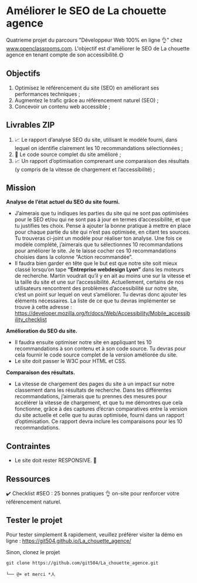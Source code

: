 # Améliorer le SEO de La chouette agence

Quatrieme projet du parcours "Développeur Web 100% en ligne 👌" chez www.openclassrooms.com. L'objectif est d'améliorer le SEO de La chouette agence en tenant compte de son accessibilité.🌞 

## Objectifs

1. Optimisez le référencement du site (SEO) en améliorant ses performances techniques ;
2. Augmentez le trafic grâce au référencement naturel (SEO) ;
3. Concevoir un contenu web accessible ;

## Livrables ZIP

1. 📈 Le rapport d’analyse SEO du site, utilisant le modèle fourni, dans lequel on identifie clairement les 10 recommandations sélectionnées ;
2. 👀 Le code source complet du site amélioré ;
3. 📈 Un rapport d’optimisation comprenant une comparaison des résultats (y compris de la vitesse de chargement et l’accessibilité) ;

## Mission

**Analyse de l’état actuel du SEO du site fourni.**
- J’aimerais que tu indiques les parties du site qui ne sont pas optimisées pour le SEO et/ou qui ne sont pas à jour en termes d’accessibilité, et que tu justifies tes choix. Pense à ajouter la bonne pratique à mettre en place pour chaque partie du site qui n’est pas optimisée, en citant tes sources. Tu trouveras ci-joint un modèle pour réaliser ton analyse. Une fois ce modèle complété, j’aimerais que tu sélectionnes 10 recommandations pour améliorer le site. Je te laisse cocher ces 10 recommandations choisies dans la colonne “Action recommandée”.
- Il faudra bien garder en tête que le but est que notre site soit mieux classé lorsqu’on tape **“Entreprise webdesign Lyon”** dans les moteurs de recherche. Martin voudrait qu’il y en ait au moins une sur la vitesse et la taille du site et une sur l’accessibilité. Actuellement, certains de nos utilisateurs rencontrent des problèmes d’accessibilité sur notre site, c’est un point sur lequel on veut s’améliorer. Tu devras donc ajouter les éléments nécessaires. La liste de ce que tu devras implémenter se trouve à cette adresse : https://developer.mozilla.org/fr/docs/Web/Accessibility/Mobile_accessibility_checklist

**Amélioration du SEO du site.**
- Il faudra ensuite optimiser notre site en appliquant tes 10 recommandations à son contenu et à son code source. Tu devras pour cela fournir le code source complet de la version améliorée du site. 
- Le site doit passer le W3C pour HTML et CSS.

**Comparaison des résultats.**
- La vitesse de chargement des pages du site a un impact sur notre classement dans les résultats de recherche. Dans tes différentes recommandations, j’aimerais que tu prennes des mesures pour accélérer la vitesse de chargement, et que tu me démontres que cela fonctionne, grâce à des captures d’écran comparatives entre la version du site actuelle et celle que tu auras optimisée, fourni dans un rapport d’optimisation. Ce rapport devra inclure les comparaisons pour les 10 recommandations.

## Contraintes
- Le site doit rester RESPONSIVE. 📱 

## Ressources

✔️ Checklist #SEO : 25 bonnes pratiques 👌 on-site pour renforcer votre référencement naturel. 

## Tester le projet

Pour tester simplement & rapidement, veuillez préférer visiter la démo en ligne : https://git504.github.io/La_chouette_agence/

Sinon, clonez le projet
```terminal
git clone https://github.com/git504/La_chouette_agence.git
```
```terminal
└── @+ et merci *人
```